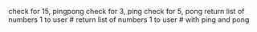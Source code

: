 check for 15, pingpong
check for 3, ping
check for 5, pong
return list of numbers 1 to user #
return list of numbers 1 to user # with ping and pong
